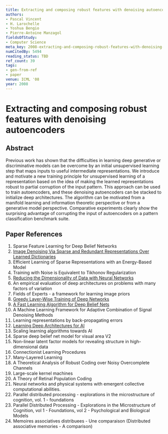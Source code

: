 ```yaml
---
title: Extracting and composing robust features with denoising autoencoders
authors:
- Pascal Vincent
- H. Larochelle
- Yoshua Bengio
- Pierre-Antoine Manzagol
fieldsOfStudy:
- Computer Science
meta_key: 2008-extracting-and-composing-robust-features-with-denoising-autoencoders
numCitedBy: 5494
reading_status: TBD
ref_count: 39
tags:
- gen-from-ref
- paper
venue: ICML '08
year: 2008
---
```


# Extracting and composing robust features with denoising autoencoders

## Abstract

Previous work has shown that the difficulties in learning deep generative or discriminative models can be overcome by an initial unsupervised learning step that maps inputs to useful intermediate representations. We introduce and motivate a new training principle for unsupervised learning of a representation based on the idea of making the learned representations robust to partial corruption of the input pattern. This approach can be used to train autoencoders, and these denoising autoencoders can be stacked to initialize deep architectures. The algorithm can be motivated from a manifold learning and information theoretic perspective or from a generative model perspective. Comparative experiments clearly show the surprising advantage of corrupting the input of autoencoders on a pattern classification benchmark suite.

## Paper References

1. Sparse Feature Learning for Deep Belief Networks
2. [Image Denoising Via Sparse and Redundant Representations Over Learned Dictionaries](2006-image-denoising-via-sparse-and-redundant-representations-over-learned-dictionaries)
3. Efficient Learning of Sparse Representations with an Energy-Based Model
4. Training with Noise is Equivalent to Tikhonov Regularization
5. [Reducing the Dimensionality of Data with Neural Networks](2006-reducing-the-dimensionality-of-data-with-neural-networks)
6. An empirical evaluation of deep architectures on problems with many factors of variation
7. Fields of Experts - a framework for learning image priors
8. [Greedy Layer-Wise Training of Deep Networks](2006-greedy-layer-wise-training-of-deep-networks)
9. [A Fast Learning Algorithm for Deep Belief Nets](2006-a-fast-learning-algorithm-for-deep-belief-nets)
10. A Machine Learning Framework for Adaptive Combination of Signal Denoising Methods
11. Learning representations by back-propagating errors
12. [Learning Deep Architectures for AI](2007-learning-deep-architectures-for-ai)
13. Scaling learning algorithms towards AI
14. Sparse deep belief net model for visual area V2
15. Non-linear latent factor models for revealing structure in high-dimensional data
16. Connectionist Learning Procedures
17. Many-Layered Learning
18. A Theoretical Analysis of Robust Coding over Noisy Overcomplete Channels
19. Large-scale kernel machines
20. A Theory of Retinal Population Coding
21. Neural networks and physical systems with emergent collective computational abilities.
22. Parallel distributed processing - explorations in the microstructure of cognition, vol. 1 - foundations
23. Parallel Distributed Processing - Explorations in the Microstructure of Cognition, vol 1 - Foundations, vol 2 - Psychological and Biological Models
24. Memoires associatives distribuees - Une comparaison (Distributed associative memories - A comparison)
